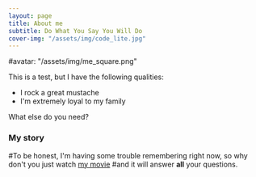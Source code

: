 ```yaml
---
layout: page
title: About me
subtitle: Do What You Say You Will Do
cover-img: "/assets/img/code_lite.jpg"
---
```

#avatar: "/assets/img/me_square.png"

This is a test, but I have the following qualities:

- I rock a great mustache
- I'm extremely loyal to my family

What else do you need?

### My story

#To be honest, I'm having some trouble remembering right now, so why don't you just watch [my movie](https://en.wikipedia.org/wiki/The_Princess_Bride_%28film%29) #and it will answer **all** your questions.
